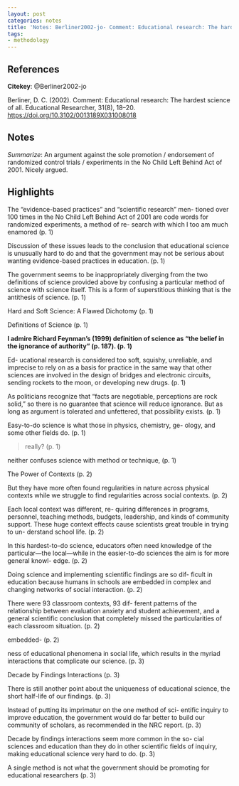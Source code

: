 ```yaml
---
layout: post
categories: notes
title: 'Notes: Berliner2002-jo- Comment: Educational research: The hardest science of all'
tags:
- methodology
---
```


## References

**Citekey**: @Berliner2002-jo

Berliner, D. C. (2002). Comment: Educational research: The hardest science of all. Educational Researcher, 31(8), 18–20. https://doi.org/10.3102/0013189X031008018

## Notes

*Summarize*: An argument against the sole promotion / endorsement of  randomized control trials / experiments in the No Child Left Behind Act of 2001. Nicely argued.

## Highlights

The “evidence-based practices” and “scientific research” men- tioned over 100 times in the No Child Left Behind Act of 2001 are code words for randomized experiments, a method of re- search with which I too am much enamored (p. 1)

Discussion of these issues leads to the conclusion that educational science is unusually hard to do and that the government may not be serious about wanting evidence-based practices in education. (p. 1)

The government seems to be inappropriately diverging from the two definitions of science provided above by confusing a particular method of science with science itself. This is a form of superstitious thinking that is the antithesis of science. (p. 1)

Hard and Soft Science: A Flawed Dichotomy (p. 1)

Definitions of Science (p. 1)

**I admire Richard Feynman’s (1999) definition of science as “the belief in the ignorance of authority” (p. 187). (p. 1)**

Ed- ucational research is considered too soft, squishy, unreliable, and imprecise to rely on as a basis for practice in the same way that other sciences are involved in the design of bridges and electronic circuits, sending rockets to the moon, or developing new drugs. (p. 1)

As politicians recognize that “facts are negotiable, perceptions are rock solid,” so there is no guarantee that science will reduce ignorance. But as long as argument is tolerated and unfettered, that possibility exists. (p. 1)

Easy-to-do science is what those in physics, chemistry, ge- ology, and some other fields do. (p. 1)

> really? (p. 1)

neither confuses science with method or technique, (p. 1)

The Power of Contexts (p. 2)

But they have more often found regularities in nature across physical contexts while we struggle to find regularities across social contexts. (p. 2)

Each local context was different, re- quiring differences in programs, personnel, teaching methods, budgets, leadership, and kinds of community support. These huge context effects cause scientists great trouble in trying to un- derstand school life. (p. 2)

In this hardest-to-do science, educators often need knowledge of the particular—the local—while in the easier-to-do sciences the aim is for more general knowl- edge. (p. 2)

Doing science and implementing scientific findings are so dif- ficult in education because humans in schools are embedded in complex and changing networks of social interaction. (p. 2)

There were 93 classroom contexts, 93 dif- ferent patterns of the relationship between evaluation anxiety and student achievement, and a general scientific conclusion that completely missed the particularities of each classroom situation. (p. 2)

embedded- (p. 2)

ness of educational phenomena in social life, which results in the myriad interactions that complicate our science. (p. 3)

Decade by Findings Interactions (p. 3)

There is still another point about the uniqueness of educational science, the short half-life of our findings. (p. 3)

Instead of putting its imprimatur on the one method of sci- entific inquiry to improve education, the government would do far better to build our community of scholars, as recommended in the NRC report. (p. 3)

Decade by findings interactions seem more common in the so- cial sciences and education than they do in other scientific fields of inquiry, making educational science very hard to do. (p. 3)

A single method is not what the government should be promoting for educational researchers (p. 3)
